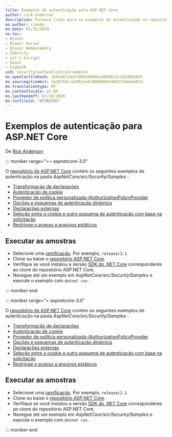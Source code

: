 ```yaml
---
title: Exemplos de autenticação para ASP.NET Core
author: rick-anderson
description: Fornece links para os exemplos de autenticação no repositório ASP.NET Core.
ms.author: riande
ms.date: 01/31/2019
no-loc:
- Blazor
- Blazor Server
- Blazor WebAssembly
- Identity
- Let's Encrypt
- Razor
- SignalR
uid: security/authentication/samples
ms.openlocfilehash: 3e5e487adafc09d38400ea58936c5c2e8385e84f
ms.sourcegitcommit: 5a36758cca2861aeb10840093e46d273a6e6e91d
ms.translationtype: MT
ms.contentlocale: pt-BR
ms.lasthandoff: 07/28/2020
ms.locfileid: "87303593"
---
```

# <a name="authentication-samples-for-aspnet-core"></a>Exemplos de autenticação para ASP.NET Core

De [Rick Anderson](https://twitter.com/RickAndMSFT)

::: moniker range=">= aspnetcore-3.0"

O [repositório de ASP.NET Core](https://github.com/dotnet/AspNetCore) contém os seguintes exemplos de autenticação na pasta *AspNetCore/src/Security/Samples* :

* [Transformação de declarações](https://github.com/dotnet/AspNetCore/tree/release/3.1/src/Security/samples/ClaimsTransformation)
* [Autenticação de cookie](https://github.com/dotnet/AspNetCore/tree/release/3.1/src/Security/samples/Cookies)
* [Provedor de política personalizada-IAuthorizationPolicyProvider](https://github.com/dotnet/AspNetCore/tree/release/3.1/src/Security/samples/CustomPolicyProvider)
* [Opções e esquemas de autenticação dinâmica](https://github.com/dotnet/AspNetCore/tree/release/3.1/src/Security/samples/DynamicSchemes)
* [Declarações externas](https://github.com/dotnet/AspNetCore/tree/release/3.1/src/Security/samples/Identity.ExternalClaims)
* [Seleção entre o cookie e outro esquema de autenticação com base na solicitação](https://github.com/dotnet/AspNetCore/tree/release/3.1/src/Security/samples/PathSchemeSelection)
* [Restringe o acesso a arquivos estáticos](https://github.com/dotnet/AspNetCore/tree/release/3.1/src/Security/samples/StaticFilesAuth)

## <a name="run-the-samples"></a>Executar as amostras

* Selecione uma [ramificação](https://github.com/dotnet/AspNetCore). Por exemplo, `release/3.1`
* Clone ou baixe o [repositório ASP.NET Core](https://github.com/dotnet/AspNetCore).
* Verifique se você instalou a versão [SDK do .NET Core](https://dotnet.microsoft.com/download/dotnet-core) correspondente ao clone do repositório ASP.NET Core.
* Navegue até um exemplo em *AspNetCore/src/Security/Samples* e execute o exemplo com `dotnet run` .

::: moniker-end

::: moniker range="< aspnetcore-3.0"

O [repositório de ASP.NET Core](https://github.com/dotnet/AspNetCore) contém os seguintes exemplos de autenticação na pasta *AspNetCore/src/Security/Samples* :

* [Transformação de declarações](https://github.com/dotnet/AspNetCore/tree/release/2.1/src/Security/samples/ClaimsTransformation)
* [Autenticação de cookie](https://github.com/dotnet/AspNetCore/tree/release/2.1/src/Security/samples/Cookies)
* [Provedor de política personalizada-IAuthorizationPolicyProvider](https://github.com/dotnet/AspNetCore/tree/2.1.3/src/Security/samples/CustomPolicyProvider)
* [Opções e esquemas de autenticação dinâmica](https://github.com/dotnet/AspNetCore/tree/release/2.1/src/Security/samples/DynamicSchemes)
* [Declarações externas](https://github.com/dotnet/AspNetCore/tree/release/2.1/src/Security/samples/Identity.ExternalClaims)
* [Seleção entre o cookie e outro esquema de autenticação com base na solicitação](https://github.com/dotnet/AspNetCore/tree/release/2.1/src/Security/samples/PathSchemeSelection)
* [Restringe o acesso a arquivos estáticos](https://github.com/dotnet/AspNetCore/tree/2.1.3/src/Security/samples/StaticFilesAuth)

## <a name="run-the-samples"></a>Executar as amostras

* Selecione uma [ramificação](https://github.com/dotnet/AspNetCore). Por exemplo, `release/2.1`
* Clone ou baixe o [repositório ASP.NET Core](https://github.com/dotnet/AspNetCore).
* Verifique se você instalou a versão [SDK do .NET Core](https://dotnet.microsoft.com/download/dotnet-core) correspondente ao clone do repositório ASP.NET Core.
* Navegue até um exemplo em *AspNetCore/src/Security/Samples* e execute o exemplo com `dotnet run` .

::: moniker-end
